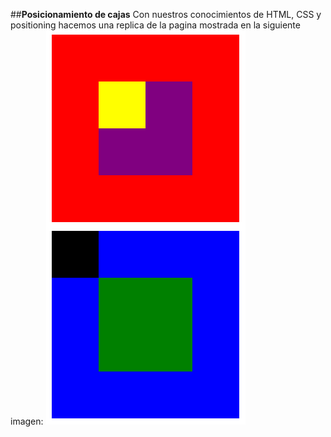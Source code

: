 ##**Posicionamiento de cajas**
Con nuestros conocimientos de HTML, CSS y positioning hacemos una replica de la pagina mostrada en la siguiente imagen:
![Cajas posicionadas](assets/img/boxes.png)
